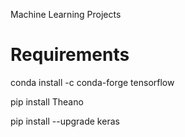 Machine Learning Projects 

# Requirements

conda install -c conda-forge tensorflow 

pip install Theano

pip install --upgrade keras
